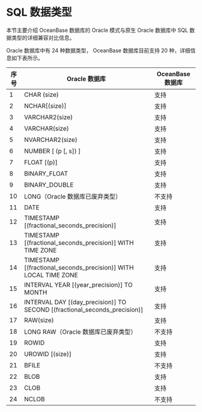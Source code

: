 # SQL 数据类型

本节主要介绍 OceanBase 数据库的 Oracle 模式与原生 Oracle 数据库中 SQL 数据类型的详细兼容对比信息。

Oracle 数据库中有 24 种数据类型， OceanBase 数据库目前支持 20 种，详细信息如下表所示。


| 序号 |       Oracle 数据库        | OceanBase 数据库 |
|-----|-----------------------------|-----------------|
| 1  | CHAR (size)             | 支持            |
| 2  | NCHAR\[(size)\]         | 支持            |
| 3  | VARCHAR2(size)          | 支持            |
| 4  | VARCHAR(size)           | 支持            |
| 5  | NVARCHAR2(size)         | 支持            |
| 6  | NUMBER \[ (p \[, s\]) \]              | 支持            |
| 7  | FLOAT \[(p)\]           | 支持            |
| 8  | BINARY_FLOAT            | 支持            |
| 9  | BINARY_DOUBLE           | 支持            |
| 10 | LONG（Oracle 数据库已废弃类型）   | 不支持           |
| 11 | DATE      | 支持            |
| 12 | TIMESTAMP \[(fractional_seconds_precision)\]        | 支持            |
| 13 | TIMESTAMP   \[(fractional_seconds_precision)\] WITH TIME ZONE     | 支持            |
| 14 | TIMESTAMP   \[(fractional_seconds_precision)\] WITH LOCAL TIME ZONE             | 支持            |
| 15 | INTERVAL YEAR \[(year_precision)\] TO MONTH         | 支持            |
| 16 | INTERVAL DAY   \[(day_precision)\] TO SECOND \[(fractional_seconds_precision)\] | 支持            |
| 17 | RAW(size) | 支持            |
| 18 | LONG RAW（Oracle 数据库已废弃类型）             | 不支持           |
| 19 | ROWID     | 支持            |
| 20 | UROWID \[(size)\]       | 支持            |
| 21 | BFILE     | 不支持           |
| 22 | BLOB      | 支持            |
| 23 | CLOB      | 支持            |
| 24 | NCLOB     | 不支持           |